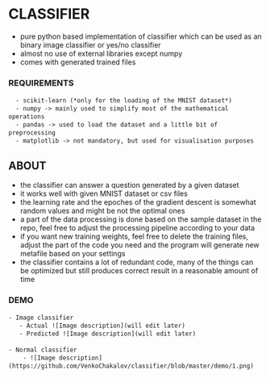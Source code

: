 # CLASSIFIER
  - pure python based implementation of classifier which can be used as an binary image classifier or yes/no classifier 
  - almost no use of external libraries except numpy
  - comes with generated trained files
  ### REQUIREMENTS
      - scikit-learn (*only for the loading of the MNIST dataset*)
      - numpy -> mainly used to simplify most of the mathematical operations
      - pandas -> used to load the dataset and a little bit of preprocessing
      - matplotlib -> not mandatory, but used for visualisation purposes

## ABOUT
  - the classifier can answer a question generated by a given dataset
  - it works well with given MNIST dataset or csv files
  - the learning rate and the epoches of the gradient descent is somewhat random values and might be not the optimal ones
  - a part of the data processing is done based on the sample dataset in the repo, feel free to adjust the processing pipeline     according to your data 
  - if you want new training weights, feel free to delete the training files, adjust the part of the code you need and the         program will generate new metafile based on your settings    
  - the classifier contains a lot of redundant code, many of the things can be optimized but still produces correct result in a     reasonable amount of time
  
  ### DEMO
    - Image classifier
       - Actual ![Image description](will edit later)
       - Predicted ![Image description](will edit later)
       
    - Normal classifier
        - ![Image description](https://github.com/VenkoChakalov/classifier/blob/master/demo/1.png)
    
